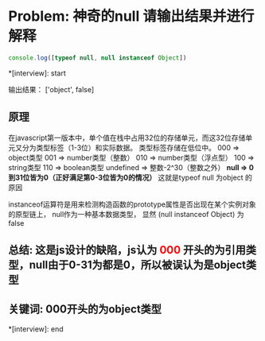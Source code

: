 # Problem: 神奇的null  请输出结果并进行解释
```js
console.log([typeof null, null instanceof Object])
```

*[interview]: start

输出结果： ['object', false]

## 原理
在javascript第一版本中，单个值在栈中占用32位的存储单元，而这32位存储单元又分为类型标签（1-3位）和实际数据。
类型标签存储在低位中。
000 => object类型
001 => number类型（整数）
010 => number类型（浮点型）
100 => string类型
110 => boolean类型
undefined => 整数-2^30（整数之外）
**null => 0到31位皆为0（正好满足第0-3位皆为0的情况）**
这就是typeof null 为object 的原因

instanceof运算符是用来检测构造函数的prototype属性是否出现在某个实例对象的原型链上，
null作为一种基本数据类型， 显然 (null instanceof Object) 为 false

## 总结: 这是js设计的缺陷，js认为 <font color='red'>000</font> 开头的为引用类型，null由于0-31为都是0，所以被误认为是object类型

## 关键词: 000开头的为object类型
*[interview]: end
